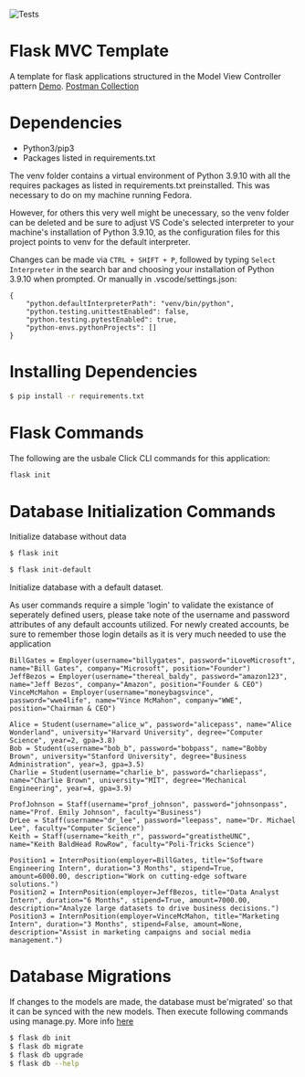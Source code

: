 ![Tests](https://github.com/uwidcit/flaskmvc/actions/workflows/dev.yml/badge.svg)

# Flask MVC Template
A template for flask applications structured in the Model View Controller pattern [Demo](https://dcit-flaskmvc.herokuapp.com/). [Postman Collection](https://documenter.getpostman.com/view/583570/2s83zcTnEJ)

# Dependencies
* Python3/pip3
* Packages listed in requirements.txt

The venv folder contains a virtual environment of Python 3.9.10 with all the requires packages as listed in requirements.txt preinstalled. This was necessary to do on my machine running Fedora.

However, for others this very well might be unecessary, so the venv folder can be deleted and be sure to adjust VS Code's selected interpreter to your machine's installation of Python 3.9.10, as the configuration files for this project points to venv for the default interpreter.

Changes can be made via ``CTRL + SHIFT + P``, followed by typing ``Select Interpreter`` in the search bar and choosing your installation of Python 3.9.10 when prompted. Or manually in .vscode/settings.json:

```
{
    "python.defaultInterpreterPath": "venv/bin/python",
    "python.testing.unittestEnabled": false,
    "python.testing.pytestEnabled": true,
    "python-envs.pythonProjects": []
}
```

# Installing Dependencies
```bash
$ pip install -r requirements.txt
```

# Flask Commands

The following are the usbale Click CLI commands for this application:

```bash
flask init
```

# Database Initialization Commands

Initialize database without data
```bash
$ flask init
```

```bash
$ flask init-default
```

Initialize database with a default dataset.

As user commands require a simple 'login' to validate the existance of seperately defined users, please take note of the username and password attributes of any default accounts utilized. For newly created accounts, be sure to remember those login details as it is very much needed to use the application

```
BillGates = Employer(username="billygates", password="iLoveMicrosoft", name="Bill Gates", company="Microsoft", position="Founder")
JeffBezos = Employer(username="thereal_baldy", password="amazon123", name="Jeff Bezos", company="Amazon", position="Founder & CEO")
VinceMcMahon = Employer(username="moneybagsvince", password="wwe4life", name="Vince McMahon", company="WWE", position="Chairman & CEO")
```

```
Alice = Student(username="alice_w", password="alicepass", name="Alice Wonderland", university="Harvard University", degree="Computer Science", year=2, gpa=3.8)
Bob = Student(username="bob_b", password="bobpass", name="Bobby Brown", university="Stanford University", degree="Business Administration", year=3, gpa=3.5)
Charlie = Student(username="charlie_b", password="charliepass", name="Charlie Brown", university="MIT", degree="Mechanical Engineering", year=4, gpa=3.9)
```

```
ProfJohnson = Staff(username="prof_johnson", password="johnsonpass", name="Prof. Emily Johnson", faculty="Business")
DrLee = Staff(username="dr_lee", password="leepass", name="Dr. Michael Lee", faculty="Computer Science")
Keith = Staff(username="keith_r", password="greatistheUNC", name="Keith BaldHead RowRow", faculty="Poli-Tricks Science")
```

```
Position1 = InternPosition(employer=BillGates, title="Software Engineering Intern", duration="3 Months", stipend=True, amount=6000.00, description="Work on cutting-edge software solutions.")
Position2 = InternPosition(employer=JeffBezos, title="Data Analyst Intern", duration="6 Months", stipend=True, amount=7000.00, description="Analyze large datasets to drive business decisions.")
Position3 = InternPosition(employer=VinceMcMahon, title="Marketing Intern", duration="3 Months", stipend=False, amount=None, description="Assist in marketing campaigns and social media management.")
```

# Database Migrations
If changes to the models are made, the database must be'migrated' so that it can be synced with the new models.
Then execute following commands using manage.py. More info [here](https://flask-migrate.readthedocs.io/en/latest/)

```bash
$ flask db init
$ flask db migrate
$ flask db upgrade
$ flask db --help
```
